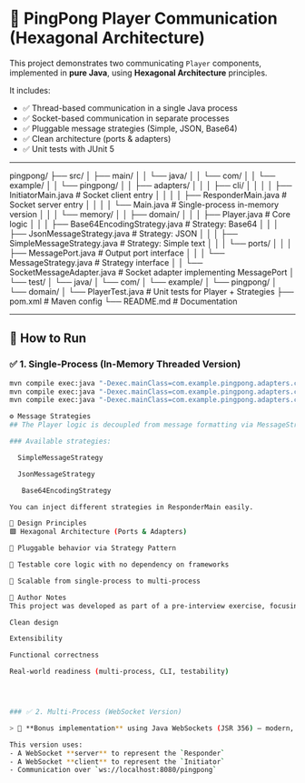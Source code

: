 # 🏓 PingPong Player Communication (Hexagonal Architecture)

This project demonstrates two communicating `Player` components, implemented in **pure Java**, using **Hexagonal Architecture** principles.

It includes:

- ✅ Thread-based communication in a single Java process
- ✅ Socket-based communication in separate processes
- ✅ Pluggable message strategies (Simple, JSON, Base64)
- ✅ Clean architecture (ports & adapters)
- ✅ Unit tests with JUnit 5

---
pingpong/
├── src/
│   ├── main/
│   │   └── java/
│   │       └── com/
│   │           └── example/
│   │               └── pingpong/
│   │                   ├── adapters/
│   │                   │   ├── cli/
│   │                   │   │   ├── InitiatorMain.java          # Socket client entry
│   │                   │   │   ├── ResponderMain.java          # Socket server entry
│   │                   │   │   └── Main.java                   # Single-process in-memory version
│   │                   │   └── memory/
│   │                   ├── domain/
│   │                   │   ├── Player.java                     # Core logic
│   │                   │   ├── Base64EncodingStrategy.java     # Strategy: Base64
│   │                   │   ├── JsonMessageStrategy.java        # Strategy: JSON
│   │                   │   ├── SimpleMessageStrategy.java      # Strategy: Simple text
│   │                   │   └── ports/
│   │                   │       ├── MessagePort.java            # Output port interface
│   │                   │       └── MessageStrategy.java        # Strategy interface
│   │                   └── SocketMessageAdapter.java           # Socket adapter implementing MessagePort
│   └── test/
│       └── java/
│           └── com/
│               └── example/
│                   └── pingpong/
│                       └── domain/
│                           └── PlayerTest.java                # Unit tests for Player + Strategies
├── pom.xml                                                  # Maven config
└── README.md                                                 # Documentation





---

## 🚀 How to Run

### ✅ 1. Single-Process (In-Memory Threaded Version)

```bash
mvn compile exec:java "-Dexec.mainClass=com.example.pingpong.adapters.cli.ResponderMain"
mvn compile exec:java "-Dexec.mainClass=com.example.pingpong.adapters.cli.InitiatorMain"
mvn compile exec:java "-Dexec.mainClass=com.example.pingpong.adapters.cli.Main"

⚙️ Message Strategies
## The Player logic is decoupled from message formatting via MessageStrategy interface.

### Available strategies:

  SimpleMessageStrategy

  JsonMessageStrategy

   Base64EncodingStrategy

You can inject different strategies in ResponderMain easily.

🧠 Design Principles
🟩 Hexagonal Architecture (Ports & Adapters)

🧩 Pluggable behavior via Strategy Pattern

🧪 Testable core logic with no dependency on frameworks

🔁 Scalable from single-process to multi-process

📄 Author Notes
This project was developed as part of a pre-interview exercise, focusing on:

Clean design

Extensibility

Functional correctness

Real-world readiness (multi-process, CLI, testability)




### ✅ 2. Multi-Process (WebSocket Version) 

> 🧠 **Bonus implementation** using Java WebSockets (JSR 356) — modern, asynchronous, and browser-compatible communication.

This version uses:
- A WebSocket **server** to represent the `Responder`
- A WebSocket **client** to represent the `Initiator`
- Communication over `ws://localhost:8080/pingpong`


